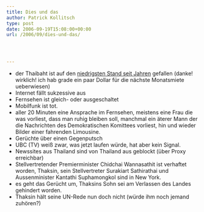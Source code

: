 ```yaml
---
title: Dies und das
author: Patrick Kollitsch
type: post
date: 2006-09-19T15:08:00+00:00
url: /2006/09/dies-und-das/




---
```

  * der Thaibaht ist auf den [niedrigsten Stand seit Jahren][1] gefallen (danke! wirklich! ich hab grade ein paar Dollar f&uuml;r die n&auml;chste Monatsmiete ueberwiesen)
  * Internet f&auml;llt sukzessive aus
  * Fernsehen ist gleich- oder ausgeschaltet
  * Mobilfunk ist tot.
  * aller 20 Minuten eine Ansprache im Fernsehen, meistens eine Frau die was vorliest, dass man ruhig bleiben soll, manchmal ein &auml;terer Mann der die Nachrichten des Demokratischen Komittees vorliest, hin und wieder Bilder einer fahrenden Limousine.
  * Ger&uuml;chte &uuml;ber einen Gegenputsch
  * <span class="caps">UBC</span> (TV) wei&szlig; zwar, was jetzt laufen w&uuml;rde, hat aber kein Signal.
  * Newssites aus Thailand sind von Thailand aus geblockt (&uuml;ber Proxy erreichbar)
  * Stellvertretender Premierminister Chidchai Wannasathit ist verhaftet worden, Thaksin, sein Stellvertreter Surakiart Sathirathai und Aussenminister Kantathi Suphamongkol sind in New York.
  * es geht das Ger&uuml;cht um, Thaksins Sohn sei am Verlassen des Landes gehindert worden. 
  * Thaksin h&auml;lt seine UN-Rede nun doch nicht (w&uuml;rde ihm noch jemand zuh&ouml;ren?)

 [1]: http://finance.yahoo.com/currency/convert?from=USD&to=THB&amt=1&t=5d